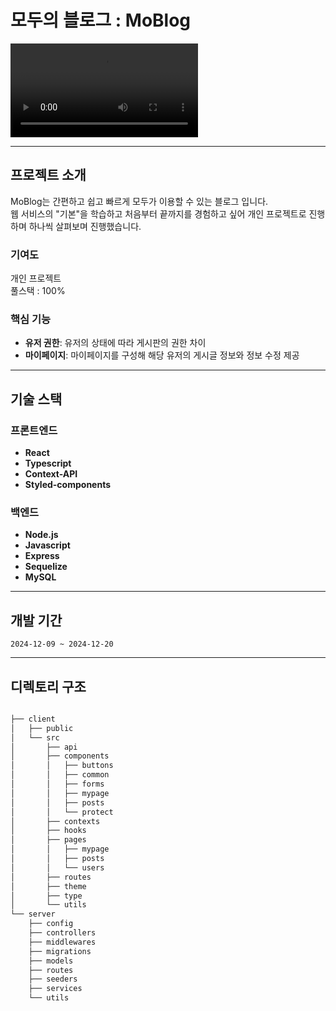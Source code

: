 
# 모두의 블로그 : MoBlog

![main_video](/client/public/MoBlog.mp4)

---

## 프로젝트 소개
MoBlog는 간편하고 쉽고 빠르게 모두가 이용할 수 있는 블로그 입니다.
</br>
웹 서비스의 "기본"을 학습하고 처음부터 끝까지를 경험하고 싶어 개인 프로젝트로 진행하며 하나씩 살펴보며 진행했습니다.
</br>
### 기여도
개인 프로젝트
</br>
풀스택 : 100%

### **핵심 기능**

- **유저 권한**: 유저의 상태에 따라 게시판의 권한 차이
- **마이페이지**: 마이페이지를 구성해 해당 유저의 게시글 정보와 정보 수정 제공

---

## 기술 스택
### 프론트엔드
- **React**
- **Typescript**
- **Context-API**
- **Styled-components**
### 백엔드
- **Node.js**
- **Javascript**
- **Express**
- **Sequelize**
- **MySQL**

---
## 개발 기간
`2024-12-09 ~ 2024-12-20`

---

## 디렉토리 구조
```bash

├── client
│   ├── public
│   └── src
│       ├── api
│       ├── components
│       │   ├── buttons
│       │   ├── common
│       │   ├── forms
│       │   ├── mypage
│       │   ├── posts
│       │   └── protect
│       ├── contexts
│       ├── hooks
│       ├── pages
│       │   ├── mypage
│       │   ├── posts
│       │   └── users
│       ├── routes
│       ├── theme
│       ├── type
│       └── utils
└── server
    ├── config
    ├── controllers
    ├── middlewares
    ├── migrations
    ├── models
    ├── routes
    ├── seeders
    ├── services
    └── utils
```